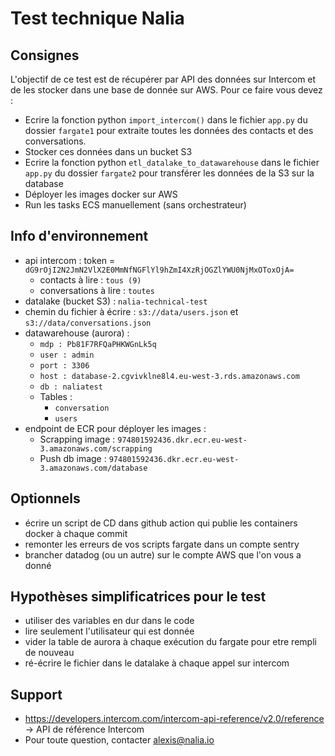 # Test technique Nalia

## Consignes
L'objectif de ce test est de récupérer par API des données sur Intercom et de les stocker dans une base de donnée sur AWS.
Pour ce faire vous devez : 
* Ecrire la fonction python `import_intercom()` dans le fichier `app.py` du dossier `fargate1` pour extraite toutes les données des contacts et des conversations.
* Stocker ces données dans un bucket S3
* Ecrire la fonction python `etl_datalake_to_datawarehouse` dans le fichier `app.py` du dossier `fargate2` pour transférer les données de la S3 sur la database
* Déployer les images docker sur AWS
* Run les tasks ECS manuellement (sans orchestrateur)

## Info d'environnement

* api intercom : token = `dG9rOjI2N2JmN2VlX2E0MmNfNGFlYl9hZmI4XzRjOGZlYWU0NjMxOToxOjA=`
    * contacts à lire : `tous (9)`
    * conversations à lire : `toutes`
* datalake (bucket S3) : ``nalia-technical-test``
* chemin du fichier à écrire : ``s3://data/users.json`` et ``s3://data/conversations.json``
* datawarehouse (aurora) :
	* `mdp : Pb81F7RFQaPHKWGnLk5q`
	* `user : admin`
	* `port : 3306`
	* `host : database-2.cgvivklne8l4.eu-west-3.rds.amazonaws.com`
	* `db : naliatest`
	* Tables :
		* `conversation`
		* `users`
* endpoint de ECR pour déployer les images : 
	* Scrapping image : `974801592436.dkr.ecr.eu-west-3.amazonaws.com/scrapping`
	* Push db image : `974801592436.dkr.ecr.eu-west-3.amazonaws.com/database`

    
## Optionnels

* écrire un script de CD dans github action qui publie les containers docker à chaque commit
* remonter les erreurs de vos scripts fargate dans un compte sentry
* brancher datadog (ou un autre) sur le compte AWS que l'on vous a donné
    
## Hypothèses simplificatrices pour le test

* utiliser des variables en dur dans le code
* lire seulement l'utilisateur qui est donnée
* vider la table de aurora à chaque exécution du fargate pour etre rempli de nouveau
* ré-écrire le fichier dans le datalake à chaque appel sur intercom


## Support

* https://developers.intercom.com/intercom-api-reference/v2.0/reference -> API de référence Intercom
* Pour toute question, contacter alexis@nalia.io
